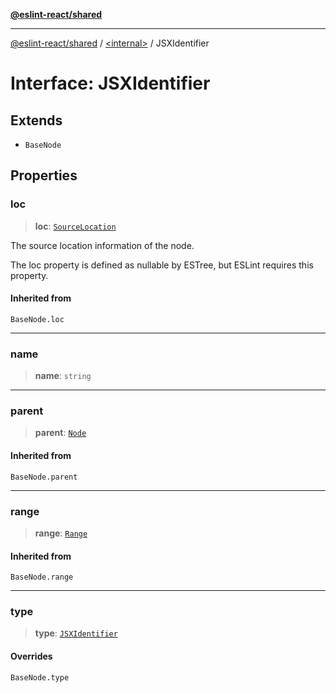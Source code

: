 [**@eslint-react/shared**](../../README.md)

***

[@eslint-react/shared](../../README.md) / [\<internal\>](../README.md) / JSXIdentifier

# Interface: JSXIdentifier

## Extends

- `BaseNode`

## Properties

### loc

> **loc**: [`SourceLocation`](SourceLocation.md)

The source location information of the node.

The loc property is defined as nullable by ESTree, but ESLint requires this property.

#### Inherited from

`BaseNode.loc`

***

### name

> **name**: `string`

***

### parent

> **parent**: [`Node`](../type-aliases/Node.md)

#### Inherited from

`BaseNode.parent`

***

### range

> **range**: [`Range`](../type-aliases/Range.md)

#### Inherited from

`BaseNode.range`

***

### type

> **type**: [`JSXIdentifier`](../README.md#jsxidentifier)

#### Overrides

`BaseNode.type`
